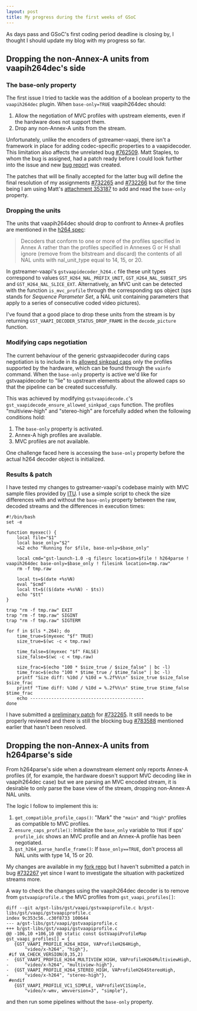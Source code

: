 ```yaml
---
layout: post
title: My progress during the first weeks of GSoC
---
```


As days pass and GSoC's first coding period deadline is closing by, I thought I should update my blog with my progress so far.

## Dropping the non-Annex-A units from vaapih264dec's side

### The base-only property

The first issue I tried to tackle was the addition of a boolean property to the `vaapih264dec` plugin.
When `base-only=TRUE` vaapih264dec should:

1. Allow the negotiation of MVC profiles with upstream elements, even if the hardware does not support them.
2. Drop any non-Annex-A units from the stream.

Unfortunately, unlike the encoders of gstreamer-vaapi, there isn't a framework in place for adding codec-specific properties to a vaapidecoder.
This limitation also affects the unrelated bug
[#762509](https://bugzilla.gnome.org/show_bug.cgi?id=762509).
Matt Staples, to whom the bug is assigned, had a patch ready before I could look further into the issue and new
[bug report](https://bugzilla.gnome.org/show_bug.cgi?id=783588)
was created.

The patches that will be finally accepted for the latter bug will define the final resolution of my assignments
[#732265](https://bugzilla.gnome.org/show_bug.cgi?id=732265) and [#732266](https://bugzilla.gnome.org/show_bug.cgi?id=732266)
but for the time being I am using Matt's
[attachment 353187](https://bugzilla.gnome.org/attachment.cgi?id=353187)
to add and read the `base-only` property.

### Dropping the units

The units that vaapih264dec should drop to confront to Annex-A profiles are mentioned in the
[h264 spec](https://www.itu.int/rec/T-REC-H.264):

> Decoders that conform to one or more of the profiles specified in Annex A rather than the profiles specified in Annexes G or H shall ignore (remove from the bitstream and discard) the contents of all NAL units with nal_unit_type equal to 14, 15, or 20.

In gstreamer-vaapi's `gstvaapidecoder_h264.c` file these unit types correspond to values `GST_H264_NAL_PREFIX_UNIT`, `GST_H264_NAL_SUBSET_SPS` and `GST_H264_NAL_SLICE_EXT`.
Alternatively, an MVC unit can be detected with the function `is_mvc_profile` through the corresponding sps object
(sps stands for *Sequence Parameter Set*, a NAL unit containing parameters that apply to a series of consecutive coded video pictures).

I've found that a good place to drop these units from the stream is by returning `GST_VAAPI_DECODER_STATUS_DROP_FRAME` in the `decode_picture` function.

### Modifying caps negotiation

The current behaviour of the generic gstvaapidecoder during caps negotiation is to include in its
[allowed sinkpad caps](https://gstreamer.freedesktop.org/documentation/application-development/basics/pads.html#capabilities-of-a-pad)
only the profiles supported by the hardware, which can be found through the `vainfo` command.
When the `base-only` property is active we'd like for gstvaapidecoder to "lie" to upstream elements about the allowed caps so that the pipeline can be created successfully.

This was achieved by modifying `gstvaapidecode.c`'s `gst_vaapidecode_ensure_allowed_sinkpad_caps` function.
The profiles "multiview-high" and "stereo-high" are forcefully added when the following conditions hold:

1. The `base-only` property is activated.
2. Annex-A high profiles are available.
3. MVC profiles are not available.

One challenge faced here is accessing the `base-only` property before the actual h264 decoder object is initialized.

### Results & patch

I have tested my changes to gstreamer-vaapi's codebase mainly with MVC sample files provided by
[ITU](https://www.itu.int/net/itu-t/sigdb/spevideo/VideoForm-s.aspx?val=102002641).
I use a simple script to check the size differences with and without the `base-only` property between the raw, decoded streams and the differences in execution times:

```
#!/bin/bash
set -e

function myexec() {
    local file="$1"
    local base_only="$2"
    >&2 echo "Running for $file, base-only=$base_only"

    local cmd="gst-launch-1.0 -q filesrc location=$file ! h264parse ! vaapih264dec base-only=$base_only ! filesink location=tmp.raw"
    rm -f tmp.raw

    local ts=$(date +%s%N)
    eval "$cmd"
    local tt=$(($(date +%s%N) - $ts))
    echo "$tt"
}

trap "rm -f tmp.raw" EXIT
trap "rm -f tmp.raw" SIGINT
trap "rm -f tmp.raw" SIGTERM

for f in $(ls *.264); do
    time_true=$(myexec "$f" TRUE)
    size_true=$(wc -c < tmp.raw)

    time_false=$(myexec "$f" FALSE)
    size_false=$(wc -c < tmp.raw)

    size_frac=$(echo "100 * $size_true / $size_false" | bc -l)
    time_frac=$(echo "100 * $time_true / $time_false" | bc -l)
    printf "Size diff: %10d / %10d = %.2f%%\n" $size_true $size_false $size_frac
    printf "Time diff: %10d / %10d = %.2f%%\n" $time_true $time_false $time_frac
    echo -------------------------------------------
done
```

I have submitted a [preliminary patch](https://bugzilla.gnome.org/attachment.cgi?id=354073&action=diff) for
[#732265](https://bugzilla.gnome.org/show_bug.cgi?id=732265).
It still needs to be properly reviewed and there is still the blocking bug
[#783588](https://bugzilla.gnome.org/show_bug.cgi?id=783588)
mentioned earlier that hasn't been resolved.

## Dropping the non-Annex-A units from h264parse's side

From h264parse's side when a downstream element only reports Annex-A profiles
(if, for example, the hardware doesn't support MVC decoding like in vaapih264dec case)
but we are parsing an MVC encoded stream, it is desirable to only parse the base view of the stream, dropping non-Annex-A NAL units.

The logic I follow to implement this is:

1. `get_compatible_profile_caps()`: "Mark" the `"main"` and `"high"` profiles as compatible to MVC profiles.
2. `ensure_caps_profile()`: Initialize the `base_only` variable to `TRUE` if sps' `profile_idc` shows an MVC profile and an Annex-A profile has been negotiated.
3. `gst_h264_parse_handle_frame()`: If `base_only==TRUE`, don't process all NAL units with type 14, 15 or 20.

My changes are available in my
[fork repo](https://github.com/orestisf1993/gst-plugins-bad/commit/4f1e480ab2921752a0bf1c8b06557d8717bd8217)
but I haven't submitted a patch in bug
[#732267](https://bugzilla.gnome.org/show_bug.cgi?id=732267)
yet since I want to investigate the situation with packetized streams more.

A way to check the changes using the vaapih264dec decoder is to remove from `gstvaapiprofile.c` the MVC profiles from `gst_vaapi_profiles[]`:

```
diff --git a/gst-libs/gst/vaapi/gstvaapiprofile.c b/gst-libs/gst/vaapi/gstvaapiprofile.c
index 9c353c56..c30f8733 100644
--- a/gst-libs/gst/vaapi/gstvaapiprofile.c
+++ b/gst-libs/gst/vaapi/gstvaapiprofile.c
@@ -106,10 +106,10 @@ static const GstVaapiProfileMap gst_vaapi_profiles[] = {
   {GST_VAAPI_PROFILE_H264_HIGH, VAProfileH264High,
       "video/x-h264", "high"},
 #if VA_CHECK_VERSION(0,35,2)
-  {GST_VAAPI_PROFILE_H264_MULTIVIEW_HIGH, VAProfileH264MultiviewHigh,
-      "video/x-h264", "multiview-high"},
-  {GST_VAAPI_PROFILE_H264_STEREO_HIGH, VAProfileH264StereoHigh,
-      "video/x-h264", "stereo-high"},
 #endif
   {GST_VAAPI_PROFILE_VC1_SIMPLE, VAProfileVC1Simple,
       "video/x-wmv, wmvversion=3", "simple"},
```
and then run some pipelines without the `base-only` property.

